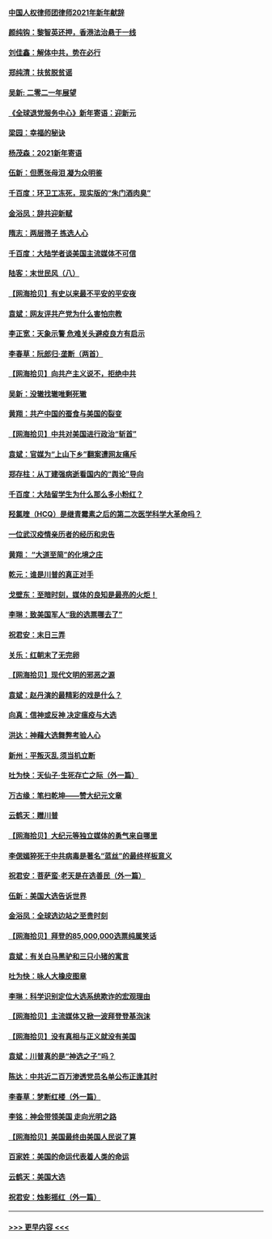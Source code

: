 #### [中国人权律师团律师2021年新年献辞](../pages/nsc993/n12661792.md?t=01022101) 
#### [颜纯钩：黎智英还押，香港法治悬于一线](../pages/nsc993/n12661371.md?t=01022101) 
#### [刘佳鑫：解体中共，势在必行](../pages/nsc993/n12661335.md?t=01022101) 
#### [郑纯清：扶贫脱贫谣](../pages/nsc993/n12658729.md?t=01022101) 
#### [吴新: 二零二一年展望](../pages/nsc993/n12658664.md?t=01022101) 
#### [《全球退党服务中心》新年寄语：迎新元](../pages/nsc993/n12658408.md?t=01022101) 
#### [梁园：幸福的秘诀](../pages/nsc993/n12658061.md?t=01022101) 
#### [杨茂森：2021新年寄语](../pages/nsc993/n12658128.md?t=01022101) 
#### [伍新：但愿张母泪 凝为众明鉴](../pages/nsc993/n12656861.md?t=01022101) 
#### [千百度：环卫工冻死，现实版的“朱门酒肉臭”](../pages/nsc993/n12655588.md?t=01022101) 
#### [金浴凤：辞共迎新赋](../pages/nsc993/n12653369.md?t=01022101) 
#### [隋志：两层筛子 拣选人心](../pages/nsc993/n12653341.md?t=01022101) 
#### [千百度：大陆学者谈美国主流媒体不可信](../pages/nsc993/n12651269.md?t=01022101) 
#### [陆客：末世民风（八）](../pages/nsc993/n12648233.md?t=01022101) 
#### [【网海拾贝】有史以来最不平安的平安夜](../pages/nsc993/n12647164.md?t=01022101) 
#### [袁斌：网友评共产党为什么害怕宗教](../pages/nsc993/n12647003.md?t=01022101) 
#### [李正宽：天象示警 危难关头避疫良方有启示](../pages/nsc993/n12646262.md?t=01022101) 
#### [李春草：阮郎归‧垄断（两首）](../pages/nsc993/n12646302.md?t=01022101) 
#### [【网海拾贝】向共产主义说不，拒绝中共](../pages/nsc993/n12645941.md?t=01022101) 
#### [吴新：没辙找辙唯剩死辙](../pages/nsc993/n12643919.md?t=01022101) 
#### [黄翔：共产中国的蚕食与美国的裂变](../pages/nsc993/n12643727.md?t=01022101) 
#### [【网海拾贝】中共对美国进行政治“斩首”](../pages/nsc993/n12642290.md?t=01022101) 
#### [袁斌：官媒为“上山下乡”翻案遭网友痛斥](../pages/nsc993/n12642071.md?t=01022101) 
#### [郑存柱：从丁建强病逝看国内的“舆论”导向](../pages/nsc993/n12640944.md?t=01022101) 
#### [千百度：大陆留学生为什么那么多小粉红？](../pages/nsc993/n12639306.md?t=01022101) 
#### [羟氯喹（HCQ）是继青霉素之后的第二次医学科学大革命吗？](../pages/nsc993/n12638564.md?t=01022101) 
#### [一位武汉疫情亲历者的经历和忠告](../pages/nsc993/n12639029.md?t=01022101) 
#### [黄翔： “大道至简”的化境之庄](../pages/nsc993/n12637541.md?t=01022101) 
#### [乾元：谁是川普的真正对手](../pages/nsc993/n12637090.md?t=01022101) 
#### [戈壁东：至暗时刻，媒体的良知是最亮的火炬！](../pages/nsc993/n12637042.md?t=01022101) 
#### [李琳：致美国军人“我的选票哪去了”](../pages/nsc993/n12635351.md?t=01022101) 
#### [祝君安：末日三弄](../pages/nsc993/n12635324.md?t=01022101) 
#### [关乐：红朝末了无完卵](../pages/nsc993/n12635315.md?t=01022101) 
#### [【网海拾贝】现代文明的邪恶之源](../pages/nsc993/n12634425.md?t=01022101) 
#### [袁斌：赵丹演的最精彩的戏是什么？](../pages/nsc993/n12633316.md?t=01022101) 
#### [向真：信神或反神 决定瘟疫与大选](../pages/nsc993/n12632710.md?t=01022101) 
#### [洪达：神藉大选舞弊考验人心](../pages/nsc993/n12631962.md?t=01022101) 
#### [新州：平叛灭乱  须当机立断](../pages/nsc993/n12631946.md?t=01022101) 
#### [吐为快：天仙子‧生死存亡之际（外一篇）](../pages/nsc993/n12631927.md?t=01022101) 
#### [万古缘：笔扫乾坤——赞大纪元文章](../pages/nsc993/n12631922.md?t=01022101) 
#### [云鹤天：赠川普](../pages/nsc993/n12631823.md?t=01022101) 
#### [【网海拾贝】大纪元等独立媒体的勇气来自哪里](../pages/nsc993/n12629961.md?t=01022101) 
#### [李偲嫣猝死于中共病毒是著名“蓝丝”的最终样板意义](../pages/nsc993/n12628812.md?t=01022101) 
#### [祝君安：菩萨蛮·老天是在选善民（外一篇）](../pages/nsc993/n12628793.md?t=01022101) 
#### [伍新：美国大选告诉世界](../pages/nsc993/n12628768.md?t=01022101) 
#### [金浴凤：全球选边站之至贵时刻](../pages/nsc993/n12627318.md?t=01022101) 
#### [【网海拾贝】拜登的85,000,000选票纯属笑话](../pages/nsc993/n12626569.md?t=01022101) 
#### [袁斌：有关白马黑驴和三只小猪的寓言](../pages/nsc993/n12626198.md?t=01022101) 
#### [吐为快：咏人大橡皮图章](../pages/nsc993/n12624470.md?t=01022101) 
#### [李琳：科学识别定位大选系统欺诈的宏观理由](../pages/nsc993/n12624340.md?t=01022101) 
#### [【网海拾贝】主流媒体又掀一波拜登登基泡沫](../pages/nsc993/n12624000.md?t=01022101) 
#### [【网海拾贝】没有真相与正义就没有美国](../pages/nsc993/n12621885.md?t=01022101) 
#### [袁斌：川普真的是“神选之子”吗？](../pages/nsc993/n12621749.md?t=01022101) 
#### [陈达：中共近二百万渗透党员名单公布正逢其时](../pages/nsc993/n12620870.md?t=01022101) 
#### [李春草：梦断红楼（外一篇）](../pages/nsc993/n12619122.md?t=01022101) 
#### [李铭：神会带领美国 走向光明之路](../pages/nsc993/n12618584.md?t=01022101) 
#### [【网海拾贝】美国最终由美国人民说了算](../pages/nsc993/n12617255.md?t=01022101) 
#### [百家姓：美国的命运代表着人类的命运](../pages/nsc993/n12615838.md?t=01022101) 
#### [云鹤天：美国大选](../pages/nsc993/n12615994.md?t=01022101) 
#### [祝君安：烛影摇红（外一篇）](../pages/nsc993/n12615975.md?t=01022101) 

----
#### [ >>> 更早内容 <<< ](../indexes/nsc993-earlier.md)
